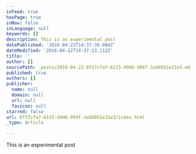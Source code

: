 ```yaml
---
inFeed: true
hasPage: true
inNav: false
inLanguage: null
keywords: []
description: This is an experimental post
datePublished: '2016-04-22T14:37:36.004Z'
dateModified: '2016-04-22T14:37:13.112Z'
title: ''
author: []
sourcePath: _posts/2016-04-22-8f57cfa7-6115-49d6-994f-3a56051e31e3.md
published: true
authors: []
publisher:
  name: null
  domain: null
  url: null
  favicon: null
starred: false
url: 8f57cfa7-6115-49d6-994f-3a56051e31e3/index.html
_type: Article

---
```

This is an experimental post